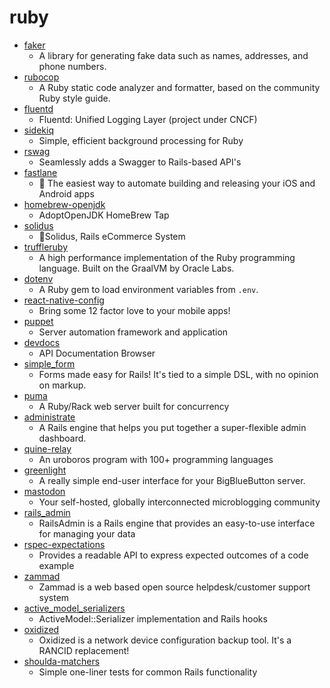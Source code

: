 # ruby
- [faker](https://github.com/faker-ruby/faker)
  - A library for generating fake data such as names, addresses, and phone numbers.
- [rubocop](https://github.com/rubocop-hq/rubocop)
  - A Ruby static code analyzer and formatter, based on the community Ruby style guide.
- [fluentd](https://github.com/fluent/fluentd)
  - Fluentd: Unified Logging Layer (project under CNCF)
- [sidekiq](https://github.com/mperham/sidekiq)
  - Simple, efficient background processing for Ruby
- [rswag](https://github.com/rswag/rswag)
  - Seamlessly adds a Swagger to Rails-based API's
- [fastlane](https://github.com/fastlane/fastlane)
  - 🚀 The easiest way to automate building and releasing your iOS and Android apps
- [homebrew-openjdk](https://github.com/AdoptOpenJDK/homebrew-openjdk)
  - AdoptOpenJDK HomeBrew Tap
- [solidus](https://github.com/solidusio/solidus)
  - 🛒Solidus, Rails eCommerce System
- [truffleruby](https://github.com/oracle/truffleruby)
  - A high performance implementation of the Ruby programming language. Built on the GraalVM by Oracle Labs.
- [dotenv](https://github.com/bkeepers/dotenv)
  - A Ruby gem to load environment variables from `.env`.
- [react-native-config](https://github.com/luggit/react-native-config)
  - Bring some 12 factor love to your mobile apps!
- [puppet](https://github.com/puppetlabs/puppet)
  - Server automation framework and application
- [devdocs](https://github.com/freeCodeCamp/devdocs)
  - API Documentation Browser
- [simple_form](https://github.com/heartcombo/simple_form)
  - Forms made easy for Rails! It's tied to a simple DSL, with no opinion on markup.
- [puma](https://github.com/puma/puma)
  - A Ruby/Rack web server built for concurrency
- [administrate](https://github.com/thoughtbot/administrate)
  - A Rails engine that helps you put together a super-flexible admin dashboard.
- [quine-relay](https://github.com/mame/quine-relay)
  - An uroboros program with 100+ programming languages
- [greenlight](https://github.com/bigbluebutton/greenlight)
  - A really simple end-user interface for your BigBlueButton server.
- [mastodon](https://github.com/tootsuite/mastodon)
  - Your self-hosted, globally interconnected microblogging community
- [rails_admin](https://github.com/sferik/rails_admin)
  - RailsAdmin is a Rails engine that provides an easy-to-use interface for managing your data
- [rspec-expectations](https://github.com/rspec/rspec-expectations)
  - Provides a readable API to express expected outcomes of a code example
- [zammad](https://github.com/zammad/zammad)
  - Zammad is a web based open source helpdesk/customer support system
- [active_model_serializers](https://github.com/rails-api/active_model_serializers)
  - ActiveModel::Serializer implementation and Rails hooks
- [oxidized](https://github.com/ytti/oxidized)
  - Oxidized is a network device configuration backup tool. It's a RANCID replacement!
- [shoulda-matchers](https://github.com/thoughtbot/shoulda-matchers)
  - Simple one-liner tests for common Rails functionality
